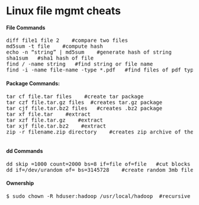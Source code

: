 Linux file mgmt cheats
======================

<h4>File Commands</h4>
<pre>
diff file1 file 2    #compare two files
md5sum -t file    #compute hash
echo -n “string” | md5sum    #generate hash of string
sha1sum   #sha1 hash of file
find / -name string   #find string or file name
find -i -name file-name -type *.pdf   #find files of pdf type
</pre>

<h4>Package Commands:</h4>
<pre>
tar cf file.tar files    #create tar package
tar czf file.tar.gz files  #creates tar.gz package
tar cjf file.tar.bz2 files   #creates .bz2 package
tar xf file.tar    #extract
tar xzf file.tar.gz    #extract
tar xjf file.tar.bz2    #extract
zip -r filename.zip directory    #creates zip archive of the directory and sub directories
 </pre>


<h4>dd Commands</h4>
<pre>
dd skip =1000 count=2000 bs=8 if=file of=file   #cut blocks 1000 to 3000 from file
dd if=/dev/urandom of=<file> bs=3145728    #create random 3mb file
</pre>

<h4>Ownership</h4>
<pre>
$ sudo chown -R hduser:hadoop /usr/local/hadoop  #recursive ownership 
</pre>
